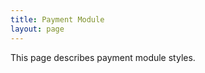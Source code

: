 ```yaml
---
title: Payment Module
layout: page
---
```


<p class="t-5">This page describes payment module styles.</p>
